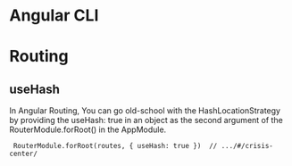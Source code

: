 # Angular CLI

# Routing

## useHash
In Angular Routing, You can go old-school with the HashLocationStrategy by providing the useHash: true in an object as the second argument of the RouterModule.forRoot() in the AppModule.
```
 RouterModule.forRoot(routes, { useHash: true })  // .../#/crisis-center/
```


